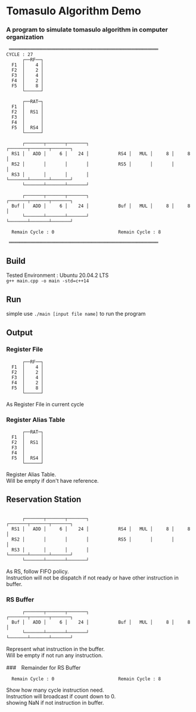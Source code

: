 # Tomasulo Algorithm Demo

### A program to simulate tomasulo algorithm in computer organization
  
```
 ════════════════════════════════════════════════════════ 
CYCLE : 27
      ┌──RF──┐
  F1  │    4 │
  F2  │    2 │
  F3  │    4 │
  F4  │    2 │
  F5  │    8 │
      └──────┘

      ┌──RAT─┐
  F1  │      │
  F2  │  RS1 │
  F3  │      │
  F4  │      │
  F5  │  RS4 │
      └──────┘

      ┌───────┬───────┬───────┐               ┌───────┬───────┬───────┐
  RS1 │   ADD │     6 │    24 │           RS4 │   MUL │     8 │     8 │
  RS2 │       │       │       │           RS5 │       │       │       │
  RS3 │       │       │       │               └───────┴───────┴───────┘
      └───────┴───────┴───────┘

      ┌───────┬───────┬───────┐               ┌───────┬───────┬───────┐
  Buf │   ADD │     6 │    24 │           Buf │   MUL │     8 │     8 │ 
      └───────┴───────┴───────┘               └───────┴───────┴───────┘

  Remain Cycle : 0                        Remain Cycle : 8   

 ════════════════════════════════════════════════════════ 
 ```

 ## Build
 Tested Environment : Ubuntu 20.04.2 LTS  
 `g++ main.cpp -o main -std=c++14`

## Run
simple use `./main [input file name]` to run the program

## Output


### Register File
```
      ┌──RF──┐
  F1  │    4 │
  F2  │    2 │
  F3  │    4 │
  F4  │    2 │
  F5  │    8 │
      └──────┘
```
As Register File in current cycle

### Register Alias Table
```
      ┌──RAT─┐
  F1  │      │
  F2  │  RS1 │
  F3  │      │
  F4  │      │
  F5  │  RS4 │
      └──────┘
```
Register Alias Table.  
Will be empty if don't have reference.

## Reservation Station
```

      ┌───────┬───────┬───────┐               ┌───────┬───────┬───────┐
  RS1 │   ADD │     6 │    24 │           RS4 │   MUL │     8 │     8 │
  RS2 │       │       │       │           RS5 │       │       │       │
  RS3 │       │       │       │               └───────┴───────┴───────┘
      └───────┴───────┴───────┘
```
As RS, follow FIFO policy.  
Instruction will not be dispatch if not ready or have other instruction in buffer.

### RS Buffer
```
      ┌───────┬───────┬───────┐               ┌───────┬───────┬───────┐
  Buf │   ADD │     6 │    24 │           Buf │   MUL │     8 │     8 │ 
      └───────┴───────┴───────┘               └───────┴───────┴───────┘
```
Represent what instruction in the buffer.  
Will be empty if not run any instruction.  

###　Remainder for RS Buffer
```
  Remain Cycle : 0                        Remain Cycle : 8   
```
Show how many cycle instruction need.  
Instruction will broadcast if count down to 0.  
showing NaN if not instruction in buffer.  